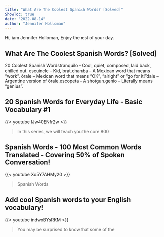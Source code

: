 ```yaml
---
title: "What Are The Coolest Spanish Words? [Solved]"
ShowToc: true 
date: "2022-08-14"
author: "Jennifer Holloman" 
---
```


Hi, iam Jennifer Holloman, Enjoy the rest of your day.
## What Are The Coolest Spanish Words? [Solved]
20 Coolest Spanish Wordstranquilo – Cool, quiet, composed, laid back, chilled out. 
 escuincle – Kid, brat.chamba – A Mexican word that means “work”. 
 órale – Mexican word that means “OK”, “alright” or “go for it!”dale – Argentine version of órale.escopeta – A shotgun.genio – Literally means “genius”.

## 20 Spanish Words for Everyday Life - Basic Vocabulary #1
{{< youtube lJw40ENfr2w >}}
>In this series, we will teach you the core 800 

## Spanish Words - 100 Most Common Words Translated - Covering 50% of Spoken Conversation!
{{< youtube Xo5Y7AHMy20 >}}
>Spanish Words

## Add cool Spanish words to your English vocabulary!
{{< youtube indwxBYsRKM >}}
>You may be surprised to know that some of the 

